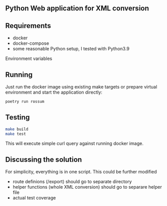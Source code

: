 ## Python Web application for XML conversion


## Requirements

- docker
- docker-compose
- some reasonable Python setup, I tested with Python3.9

Environment variables

## Running

Just run the docker image using existing make targets or prepare virtual environment and start the application directly:

```bash
poetry run rossum
```



## Testing

```bash
make build
make test
```

This will execute simple curl query against running docker image.


## Discussing the solution

For simplicity, everything is in one script. This could be further modified

- route definions (/export) should go to separate directory
- helper functions (whole XML conversion) should go to separare helper file
- actual test coverage

